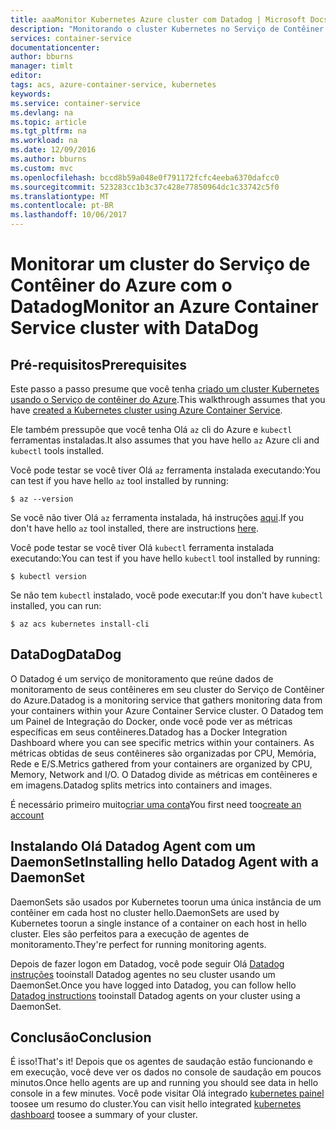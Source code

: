 ```yaml
---
title: aaaMonitor Kubernetes Azure cluster com Datadog | Microsoft Docs
description: "Monitorando o cluster Kubernetes no Serviço de Contêiner do Azure usando o DataDog"
services: container-service
documentationcenter: 
author: bburns
manager: timlt
editor: 
tags: acs, azure-container-service, kubernetes
keywords: 
ms.service: container-service
ms.devlang: na
ms.topic: article
ms.tgt_pltfrm: na
ms.workload: na
ms.date: 12/09/2016
ms.author: bburns
ms.custom: mvc
ms.openlocfilehash: bccd8b59a048e0f791172fcfc4eeba6370dafcc0
ms.sourcegitcommit: 523283cc1b3c37c428e77850964dc1c33742c5f0
ms.translationtype: MT
ms.contentlocale: pt-BR
ms.lasthandoff: 10/06/2017
---
```

# <a name="monitor-an-azure-container-service-cluster-with-datadog"></a><span data-ttu-id="08552-103">Monitorar um cluster do Serviço de Contêiner do Azure com o Datadog</span><span class="sxs-lookup"><span data-stu-id="08552-103">Monitor an Azure Container Service cluster with DataDog</span></span>

## <a name="prerequisites"></a><span data-ttu-id="08552-104">Pré-requisitos</span><span class="sxs-lookup"><span data-stu-id="08552-104">Prerequisites</span></span>
<span data-ttu-id="08552-105">Este passo a passo presume que você tenha [criado um cluster Kubernetes usando o Serviço de contêiner do Azure](container-service-kubernetes-walkthrough.md).</span><span class="sxs-lookup"><span data-stu-id="08552-105">This walkthrough assumes that you have [created a Kubernetes cluster using Azure Container Service](container-service-kubernetes-walkthrough.md).</span></span>

<span data-ttu-id="08552-106">Ele também pressupõe que você tenha Olá `az` cli do Azure e `kubectl` ferramentas instaladas.</span><span class="sxs-lookup"><span data-stu-id="08552-106">It also assumes that you have hello `az` Azure cli and `kubectl` tools installed.</span></span>

<span data-ttu-id="08552-107">Você pode testar se você tiver Olá `az` ferramenta instalada executando:</span><span class="sxs-lookup"><span data-stu-id="08552-107">You can test if you have hello `az` tool installed by running:</span></span>

```console
$ az --version
```

<span data-ttu-id="08552-108">Se você não tiver Olá `az` ferramenta instalada, há instruções [aqui](https://github.com/azure/azure-cli#installation).</span><span class="sxs-lookup"><span data-stu-id="08552-108">If you don't have hello `az` tool installed, there are instructions [here](https://github.com/azure/azure-cli#installation).</span></span>

<span data-ttu-id="08552-109">Você pode testar se você tiver Olá `kubectl` ferramenta instalada executando:</span><span class="sxs-lookup"><span data-stu-id="08552-109">You can test if you have hello `kubectl` tool installed by running:</span></span>

```console
$ kubectl version
```

<span data-ttu-id="08552-110">Se não tem `kubectl` instalado, você pode executar:</span><span class="sxs-lookup"><span data-stu-id="08552-110">If you don't have `kubectl` installed, you can run:</span></span>

```console
$ az acs kubernetes install-cli
```

## <a name="datadog"></a><span data-ttu-id="08552-111">DataDog</span><span class="sxs-lookup"><span data-stu-id="08552-111">DataDog</span></span>
<span data-ttu-id="08552-112">O Datadog é um serviço de monitoramento que reúne dados de monitoramento de seus contêineres em seu cluster do Serviço de Contêiner do Azure.</span><span class="sxs-lookup"><span data-stu-id="08552-112">Datadog is a monitoring service that gathers monitoring data from your containers within your Azure Container Service cluster.</span></span> <span data-ttu-id="08552-113">O Datadog tem um Painel de Integração do Docker, onde você pode ver as métricas específicas em seus contêineres.</span><span class="sxs-lookup"><span data-stu-id="08552-113">Datadog has a Docker Integration Dashboard where you can see specific metrics within your containers.</span></span> <span data-ttu-id="08552-114">As métricas obtidas de seus contêineres são organizadas por CPU, Memória, Rede e E/S.</span><span class="sxs-lookup"><span data-stu-id="08552-114">Metrics gathered from your containers are organized by CPU, Memory, Network and I/O.</span></span> <span data-ttu-id="08552-115">O Datadog divide as métricas em contêineres e em imagens.</span><span class="sxs-lookup"><span data-stu-id="08552-115">Datadog splits metrics into containers and images.</span></span>

<span data-ttu-id="08552-116">É necessário primeiro muito[criar uma conta](https://www.datadoghq.com/lpg/)</span><span class="sxs-lookup"><span data-stu-id="08552-116">You first need too[create an account](https://www.datadoghq.com/lpg/)</span></span>

## <a name="installing-hello-datadog-agent-with-a-daemonset"></a><span data-ttu-id="08552-117">Instalando Olá Datadog Agent com um DaemonSet</span><span class="sxs-lookup"><span data-stu-id="08552-117">Installing hello Datadog Agent with a DaemonSet</span></span>
<span data-ttu-id="08552-118">DaemonSets são usados por Kubernetes toorun uma única instância de um contêiner em cada host no cluster hello.</span><span class="sxs-lookup"><span data-stu-id="08552-118">DaemonSets are used by Kubernetes toorun a single instance of a container on each host in hello cluster.</span></span>
<span data-ttu-id="08552-119">Eles são perfeitos para a execução de agentes de monitoramento.</span><span class="sxs-lookup"><span data-stu-id="08552-119">They're perfect for running monitoring agents.</span></span>

<span data-ttu-id="08552-120">Depois de fazer logon em Datadog, você pode seguir Olá [Datadog instruções](https://app.datadoghq.com/account/settings#agent/kubernetes) tooinstall Datadog agentes no seu cluster usando um DaemonSet.</span><span class="sxs-lookup"><span data-stu-id="08552-120">Once you have logged into Datadog, you can follow hello [Datadog instructions](https://app.datadoghq.com/account/settings#agent/kubernetes) tooinstall Datadog agents on your cluster using a DaemonSet.</span></span>

## <a name="conclusion"></a><span data-ttu-id="08552-121">Conclusão</span><span class="sxs-lookup"><span data-stu-id="08552-121">Conclusion</span></span>
<span data-ttu-id="08552-122">É isso!</span><span class="sxs-lookup"><span data-stu-id="08552-122">That's it!</span></span> <span data-ttu-id="08552-123">Depois que os agentes de saudação estão funcionando e em execução, você deve ver os dados no console de saudação em poucos minutos.</span><span class="sxs-lookup"><span data-stu-id="08552-123">Once hello agents are up and running you should see data in hello console in a few minutes.</span></span> <span data-ttu-id="08552-124">Você pode visitar Olá integrado [kubernetes painel](https://app.datadoghq.com/screen/integration/kubernetes) toosee um resumo do cluster.</span><span class="sxs-lookup"><span data-stu-id="08552-124">You can visit hello integrated [kubernetes dashboard](https://app.datadoghq.com/screen/integration/kubernetes) toosee a summary of your cluster.</span></span>
